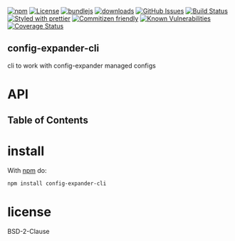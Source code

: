 [![npm](https://img.shields.io/npm/v/config-expander-cli.svg)](https://www.npmjs.com/package/config-expander-cli)
[![License](https://img.shields.io/badge/License-BSD%203--Clause-blue.svg)](https://spdx.org/licenses/0BSD.html)
[![bundlejs](https://deno.bundlejs.com/?q=config-expander-cli\&badge=detailed)](https://bundlejs.com/?q=config-expander-cli)
[![downloads](http://img.shields.io/npm/dm/config-expander-cli.svg?style=flat-square)](https://npmjs.org/package/config-expander-cli)
[![GitHub Issues](https://img.shields.io/github/issues/arlac77/config-expander-cli.svg?style=flat-square)](https://github.com/arlac77/config-expander-cli/issues)
[![Build Status](https://img.shields.io/endpoint.svg?url=https%3A%2F%2Factions-badge.atrox.dev%2Farlac77%2Fconfig-expander-cli%2Fbadge\&style=flat)](https://actions-badge.atrox.dev/arlac77/config-expander-cli/goto)
[![Styled with prettier](https://img.shields.io/badge/styled_with-prettier-ff69b4.svg)](https://github.com/prettier/prettier)
[![Commitizen friendly](https://img.shields.io/badge/commitizen-friendly-brightgreen.svg)](http://commitizen.github.io/cz-cli/)
[![Known Vulnerabilities](https://snyk.io/test/github/arlac77/config-expander-cli/badge.svg)](https://snyk.io/test/github/arlac77/config-expander-cli)
[![Coverage Status](https://coveralls.io/repos/arlac77/config-expander-cli/badge.svg)](https://coveralls.io/github/arlac77/config-expander-cli)

## config-expander-cli

cli to work with config-expander managed configs

# API

<!-- Generated by documentation.js. Update this documentation by updating the source code. -->

## Table of Contents

# install

With [npm](http://npmjs.org) do:

```shell
npm install config-expander-cli
```

# license

BSD-2-Clause
